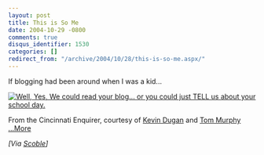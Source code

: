 ```yaml
---
layout: post
title: This is So Me
date: 2004-10-29 -0800
comments: true
disqus_identifier: 1530
categories: []
redirect_from: "/archive/2004/10/28/this-is-so-me.aspx/"
---
```


If blogging had been around when I was a kid...

[![Well, Yes, We could read your blog... or you could just TELL us about
your school
day.](/images/BlogCartoon.jpg)](http://trevorcook.typepad.com/photos/uncategorized/093004borgman600x403.jpg" "http://trevorcook.typepad.com/photos/uncategorized/093004borgman600x403.jpg")

From the Cincinnati Enquirer, courtesy of [Kevin
Dugan](http://prblog.typepad.com/ "http://prblog.typepad.com/") and [Tom
Murphy](http://www.natterjackpr.com/2004/10/26.html#a1228 "http://www.natterjackpr.com/2004/10/26.html#a1228")
[...More](http://trevorcook.typepad.com/weblog/2004/10/great_blogging_.html)

*[Via [Scoble](http://www.kunal.org/scoble/archives/2004_10.html)]*

